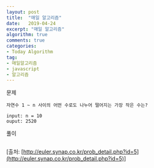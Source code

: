 ```yaml
---
layout: post
title:  "매일 알고리즘"
date:   2019-04-24
excerpt: "매일 알고리즘"
algorithm: true
comments: true
categories:
- Today Algorithm
tag:
- 매일알고리즘
- javascript
- 알고리즘
---
```


문제
```
자연수 1 ~ n 사이의 어떤 수로도 나누어 떨어지는 가장 작은 수는?

input: n = 10
ouput: 2520
```

풀이
```javascript
```

[출처: [http://euler.synap.co.kr/prob_detail.php?id=5](http://euler.synap.co.kr/prob_detail.php?id=5)]
